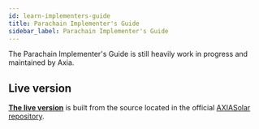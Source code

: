 ```yaml
---
id: learn-implementers-guide
title: Parachain Implementer's Guide
sidebar_label: Parachain Implementer's Guide
---
```


The Parachain Implementer's Guide is still heavily work in progress and maintained by Axia.

## Live version

[**The live version**](https://w3f.github.io/parachain-implementers-guide/) is built from the source located in the official [AXIASolar repository](https://github.com/axia-tech/axiasolar/tree/master/roadmap/implementors-guide).
